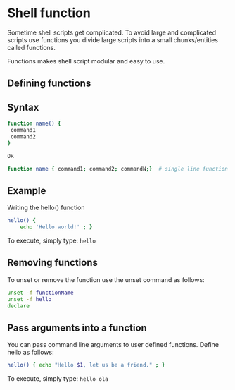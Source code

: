 # Shell function
Sometime shell scripts get complicated. To avoid large and complicated scripts use functions you divide large scripts into a small chunks/entities called functions.

Functions makes shell script modular and easy to use.

## Defining functions

## Syntax
```bash
function name() { 
 command1
 command2 
}

OR

function name { command1; command2; commandN;}  # single line function
```

## Example

Writing the hello() function
```bash
hello() { 
    echo 'Hello world!' ; }
```

To execute, simply type: `hello`


## Removing functions
To unset or remove the function use the unset command as follows:
```bash
unset -f functionName
unset -f hello
declare
```

## Pass arguments into a function

You can pass command line arguments to user defined functions. Define hello as follows:
```bash
hello() { echo "Hello $1, let us be a friend." ; }
```

To execute, simply type: `hello ola`